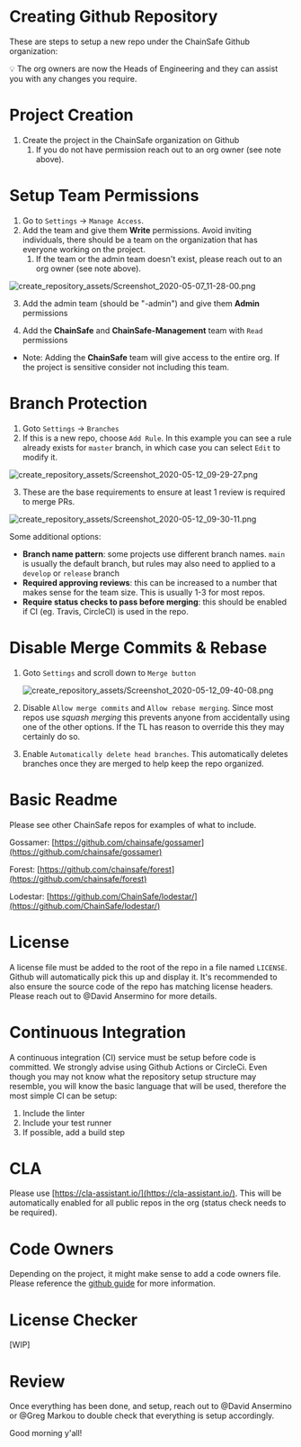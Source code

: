 # Creating Github Repository

These are steps to setup a new repo under the ChainSafe Github organization:

<aside>
💡 The org owners are now the Heads of Engineering and they can assist you with any changes you require.

</aside>

# Project Creation

1. Create the project in the ChainSafe organization on Github
    1. If you do not have permission reach out to an org owner (see note above).

# Setup Team Permissions

1. Go to `Settings` → `Manage Access`. 
2.  Add the team and give them **Write** permissions. Avoid inviting individuals, there should be a team on the organization that has everyone working on the project. 
    1. If the team or the admin team doesn't exist, please reach out to an org owner (see note above).

![create_repository_assets/Screenshot_2020-05-07_11-28-00.png](create_repository_assets/Screenshot_2020-05-07_11-28-00.png)

3. Add the admin team (should be "<team-name>-admin") and give them **Admin** permissions

4. Add the **ChainSafe** and **ChainSafe-Management** team with `Read` permissions

- Note: Adding the **ChainSafe** team will give access to the entire org. If the project is sensitive consider not including this team.

# Branch Protection

1. Goto `Settings` → `Branches`
2. If this is a new repo, choose `Add Rule`. In this example you can see a rule already exists for `master` branch, in which case you can select `Edit` to modify it. 

![create_repository_assets/Screenshot_2020-05-12_09-29-27.png](create_repository_assets/Screenshot_2020-05-12_09-29-27.png)

3. These are the base requirements to ensure at least 1 review is required to merge PRs.

![create_repository_assets/Screenshot_2020-05-12_09-30-11.png](create_repository_assets/Screenshot_2020-05-12_09-30-11.png)

Some additional options:

- **Branch name pattern**: some projects use different branch names. `main` is usually the default branch, but rules may also need to applied to a `develop` or `release` branch
- **Required approving reviews**: this can be increased to a number that makes sense for the team size. This is usually 1-3 for most repos.
- **Require status checks to pass before merging**: this should be enabled if CI (eg. Travis, CircleCI) is used in the repo.

# Disable Merge Commits & Rebase

1. Goto `Settings`  and scroll down to `Merge button`
    
    ![create_repository_assets/Screenshot_2020-05-12_09-40-08.png](create_repository_assets/Screenshot_2020-05-12_09-40-08.png)
    

2. Disable `Allow merge commits` and `Allow rebase merging`. Since most repos use *squash merging* this prevents anyone from accidentally using one of the other options. If the TL has reason to override this they may certainly do so.

3. Enable `Automatically delete head branches`. This automatically deletes branches once they are merged to help keep the repo organized.

# Basic Readme

Please see other ChainSafe repos for examples of what to include. 

Gossamer: [https://github.com/chainsafe/gossamer](https://github.com/chainsafe/gossamer)

Forest: [https://github.com/chainsafe/forest](https://github.com/chainsafe/forest)

Lodestar: [https://github.com/ChainSafe/lodestar/](https://github.com/ChainSafe/lodestar/)

# License

A license file must be added to the root of the repo in a file named `LICENSE`. Github will automatically pick this up and display it. It's recommended to also ensure the source code of the repo has matching license headers. Please reach out to @David Ansermino for more details. 

# Continuous Integration

A continuous integration (CI) service must be setup before code is committed. We strongly advise using Github Actions or CircleCi. Even though you may not know what the repository setup structure may resemble, you will know the basic language that will be used, therefore the most simple CI can be setup:

1. Include the linter
2. Include your test runner
3. If possible, add a build step

# CLA

Please use [https://cla-assistant.io/](https://cla-assistant.io/). This will be automatically enabled for all public repos in the org (status check needs to be required).

# Code Owners

Depending on the project, it might make sense to add a code owners file. Please reference the [github guide](https://help.github.com/en/github/creating-cloning-and-archiving-repositories/about-code-owners) for more information.

# License Checker

[WIP]

# Review

Once everything has been done, and setup, reach out to @David Ansermino or @Greg Markou to double check that everything is setup accordingly.

Good morning y'all!